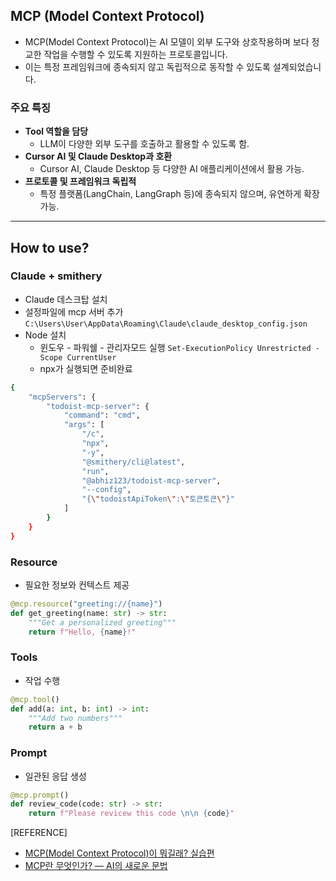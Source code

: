 ## MCP (Model Context Protocol)

- MCP(Model Context Protocol)는 AI 모델이 외부 도구와 상호작용하며 보다 정교한 작업을 수행할 수 있도록 지원하는 프로토콜입니다.
- 이는 특정 프레임워크에 종속되지 않고 독립적으로 동작할 수 있도록 설계되었습니다.

### 주요 특징

- **Tool 역할을 담당**
  - LLM이 다양한 외부 도구를 호출하고 활용할 수 있도록 함.
- **Cursor AI 및 Claude Desktop과 호환**
  - Cursor AI, Claude Desktop 등 다양한 AI 애플리케이션에서 활용 가능.
- **프로토콜 및 프레임워크 독립적**
  - 특정 플랫폼(LangChain, LangGraph 등)에 종속되지 않으며, 유연하게 확장 가능.

---

## How to use?

### Claude + smithery

- Claude 데스크탑 설치
- 설정파일에 mcp 서버 추가
  `C:\Users\User\AppData\Roaming\Claude\claude_desktop_config.json`
- Node 설치
  - 윈도우 - 파워쉘 - 관리자모드 실행
    `Set-ExecutionPolicy Unrestricted -Scope CurrentUser`
  - npx가 실행되면 준비완료

```bash
{
	"mcpServers": {
		"todoist-mcp-server": {
			"command": "cmd",
			"args": [
				"/c",
				"npx",
				"-y",
				"@smithery/cli@latest",
				"run",
				"@abhiz123/todoist-mcp-server",
				"--config",
				"{\"todoistApiToken\":\"토큰토큰\"}"
			]
		}
	}
}

```

### Resource

- 필요한 정보와 컨텍스트 제공

```python
@mcp.resource("greeting://{name}")
def get_greeting(name: str) -> str:
    """Get a personalized greeting"""
    return f"Hello, {name}!"
```

### Tools

- 작업 수행

```python
@mcp.tool()
def add(a: int, b: int) -> int:
    """Add two numbers"""
    return a + b
```

### Prompt

- 일관된 응답 생성

```python
@mcp.prompt()
def review_code(code: str) -> str:
	return f"Please revicew this code \n\n {code}"
```

[REFERENCE]

- [MCP(Model Context Protocol)이 뭐길래? 실습편](https://dytis.tistory.com/113)
- [MCP란 무엇인가? — AI의 새로운 문법](https://datasciencebeehive.tistory.com/264)
